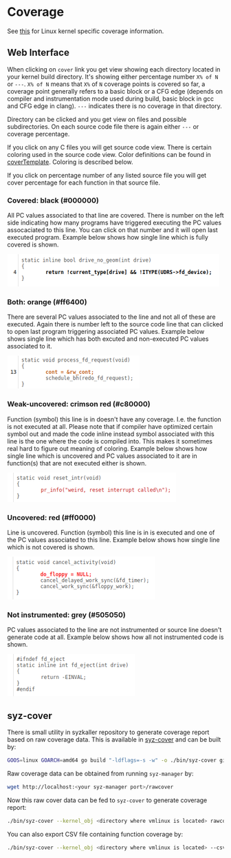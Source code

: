 # Coverage

See [this](linux/coverage.md) for Linux kernel specific coverage information.

## Web Interface

When clicking on `cover` link you get view showing each directory located in your kernel build directory. It's showing either percentage number `X% of N` or `---`. `X% of N` means that `X%` of `N` coverage points is covered so far, a coverage point generally refers to a basic block or a CFG edge (depends on compiler and instrumentation mode used during build, basic block in gcc and CFG edge in clang). `---` indicates there is no coverage in that directory.

Directory can be clicked and you get view on files and possible subdirectories. On each source code file there is again either `---` or coverage percentage.

If you click on any C files you will get source code view. There is certain coloring used in the source code view. Color definitions can be found in [coverTemplate](/pkg/cover/report.go#L504). Coloring is described below.

If you click on percentage number of any listed source file you will get cover percentage for each function in that source file.

### Covered: black (#000000)

All PC values associated to that line are covered. There is number on the left side indicating how many programs have triggered executing the PC values assocaciated to this line. You can click on that number and it will open last executed program. Example below shows how single line which is fully covered is shown.

![Code line is fully covered](coverage_covered.png?raw=true)

### Both: orange (#ff6400)

There are several PC values associated to the line and not all of these are executed. Again there is number left to the source code line that can clicked to open last program triggering associated PC values. Example below shows single line which has both excuted and non-executed PC values associated to it.

![Code line has executed and not executed PC values](coverage_both.png?raw=true)

###  Weak-uncovered: crimson red (#c80000)

Function (symbol) this line is in doesn't have any coverage. I.e. the function is not executed at all. Please note that if compiler have optimized certain symbol out and made the code inline instead symbol associated with this line is the one where the code is compiled into. This makes it sometimes real hard to figure out meaning of coloring. Example below shows how single line which is uncovered and PC values associated to it are in function(s) that are not executed either is shown.

![PC values associated to the line are not exexuted and these PC values are in functions that are not executed either](coverage_weak-uncovered.png?raw=true)

### Uncovered: red (#ff0000)

Line is uncovered. Function (symbol) this line is in is executed and one of the PC values associated to this line. Example below shows how single line which is not covered is shown.

![Code line has no executed PC values associated. Function it is in is executed](coverage_uncovered.png?raw=true)

### Not instrumented: grey (#505050)

PC values associated to the line are not instrumented or source line doesn't generate code at all. Example below shows how all not instrumented code is shown.

![Not instrumented code lines](coverage_not_instrumented.png?raw=true)

## syz-cover

There is small utility in syzkaller repository to generate coverage report based on raw coverage data. This is available in [syz-cover](/tools/syz-cover) and can be built by:

``` bash
GOOS=linux GOARCH=amd64 go build "-ldflags=-s -w" -o ./bin/syz-cover github.com/google/syzkaller/tools/syz-cover
```

Raw coverage data can be obtained from running `syz-manager` by:

``` bash
wget http://localhost:<your syz-manager port>/rawcover
```

Now this raw cover data can be fed to `syz-cover` to generate coverage report:

``` bash
./bin/syz-cover --kernel_obj <directory where vmlinux is located> rawcover
```

You can also export CSV file containing function coverage by:

``` bash
./bin/syz-cover --kernel_obj <directory where vmlinux is located> --csv <filename where to export>  rawcover
```
